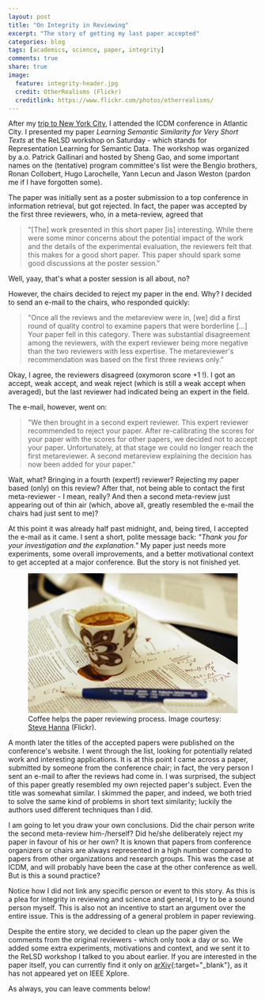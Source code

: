 ```yaml
---
layout: post
title: "On Integrity in Reviewing"
excerpt: "The story of getting my last paper accepted"
categories: blog
tags: [academics, science, paper, integrity]
comments: true
share: true
image:
  feature: integrity-header.jpg
  credit: OtherRealisms (Flickr)
  creditlink: https://www.flickr.com/photos/otherrealisms/
---
```


After my <a href="../../articles/new-york-new-york/">trip to New York City</a>, I attended the ICDM conference in Atlantic City. I presented my paper _Learning Semantic Similarity for Very Short Texts_ at the ReLSD workshop on Saturday - which stands for Representation Learning for Semantic Data. The workshop was organized by a.o. Patrick Gallinari and hosted by Sheng Gao, and some important names on the (tentative) program committee's list were the Bengio brothers, Ronan Collobert, Hugo Larochelle, Yann Lecun and Jason Weston (pardon me if I have forgotten some).

The paper was initially sent as a poster submission to a top conference in information retrieval, but got rejected. In fact, the paper was accepted by the first three reviewers, who, in a meta-review, agreed that

> "[The] work presented in this short paper [is] interesting. While there were some minor concerns about the potential impact of the work and the details of the experimental evaluation, the reviewers felt that this makes for a good short paper. This paper should spark some good discussions at the poster session."

Well, yaay, that's what a poster session is all about, no?

However, the chairs decided to reject my paper in the end. Why? I decided to send an e-mail to the chairs, who responded quickly:

> "Once all the reviews and the metareview were in, [we] did a first round of quality control to examine papers that were borderline [...] Your paper fell in this category. There was substantial disagreement among the reviewers, with the expert reviewer being more negative than the two reviewers with less expertise. The metareviewer's recommendation was based on the first three reviews only."

Okay, I agree, the reviewers disagreed (oxymoron score +1 !). I got an accept, weak accept, and weak reject (which is still a weak accept when averaged), but the last reviewer had indicated being an expert in the field.

The e-mail, however, went on:

> "We then brought in a second expert reviewer. This expert reviewer recommended to reject your paper. After re-calibrating the scores for your paper with the scores for other papers, we decided not to accept your paper. Unfortunately, at that stage we could no longer reach the first metareviewer. A second metareview explaining the decision has now been added for your paper."

Wait, what? Bringing in a fourth (expert!) reviewer? Rejecting my paper based (only) on this review? After that, not being able to contact the first meta-reviewer - I mean, really? And then a second meta-review just appearing out of thin air (which, above all, greatly resembled the e-mail the chairs had just sent to me)?

At this point it was already half past midnight, and, being tired, I accepted the e-mail as it came. I sent a short, polite message back: _"Thank you for your investigation and the explanation."_ My paper just needs more experiments, some overall improvements, and a better motivational context to get accepted at a major conference. But the story is not finished yet.

<figure>
	<a href="/images/integrity/coffee-paper.jpg"><img src="/images/integrity/coffee-paper_small.jpg" alt="Coffee helps the paper reviewing process"></a>
	<figcaption>Coffee helps the paper reviewing process. Image courtesy: <a href="https://www.flickr.com/photos/justonlysteve/">Steve Hanna</a> (Flickr).</figcaption>
</figure>

A month later the titles of the accepted papers were published on the conference's website. I went through the list, looking for potentially related work and interesting applications. It is at this point I came across a paper, submitted by someone from the conference chair; in fact, the very person I sent an e-mail to after the reviews had come in. I was surprised, the subject of this paper greatly resembled my own rejected paper's subject. Even the title was somewhat similar. I skimmed the paper, and indeed, we both tried to solve the same kind of problems in short text similarity; luckily the authors used different techniques than I did.

I am going to let you draw your own conclusions. Did the chair person write the second meta-review him-/herself? Did he/she deliberately reject my paper in favour of his or her own? It is known that papers from conference organizers or chairs are always represented in a high number compared to papers from other organizations and research groups. This was the case at ICDM, and will probably have been the case at the other conference as well. But is this a sound practice?

Notice how I did not link any specific person or event to this story. As this is a plea for integrity in reviewing and science and general, I try to be a sound person myself. This is also not an incentive to start an argument over the entire issue. This is the addressing of a general problem in paper reviewing.

Despite the entire story, we decided to clean up the paper given the comments from the original reviewers - which only took a day or so. We added some extra experiments, motivations and context, and we sent it to the ReLSD workshop I talked to you about earlier. If you are interested  in the paper itself, you can currently find it only on [arXiv](http://arxiv.org/abs/1512.00765){:target="_blank"}, as it has not appeared yet on IEEE Xplore.

As always, you can leave comments below!